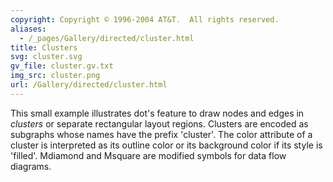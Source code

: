 ```yaml
---
copyright: Copyright © 1996-2004 AT&T.  All rights reserved.
aliases:
  - /_pages/Gallery/directed/cluster.html
title: Clusters
svg: cluster.svg
gv_file: cluster.gv.txt
img_src: cluster.png
url: /Gallery/directed/cluster.html
---
```

This small example illustrates dot's feature to draw nodes
and edges in *clusters* or separate rectangular layout regions.
Clusters are encoded as subgraphs whose names have the
prefix 'cluster'.  The color attribute of a cluster is
interpreted as its outline color or its background color
if its style is 'filled'.  Mdiamond and Msquare 
are modified symbols for data flow diagrams.
